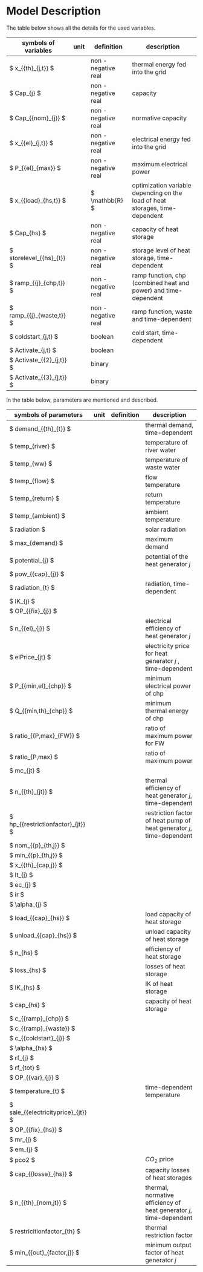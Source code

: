 Model Description
=======================
The table below shows all the details for the used variables. 


| symbols of variables | unit | definition | description |
| ------------------------------ | ---------- | ----------- | ----------- |
| $ x_{{th}_{j,t}} $ |  | non -negative real           | thermal energy fed into the grid |
| $ Cap_{j} $ |  | non -negative real | capacity |
| $ Cap_{{nom}_{j}} $ |  | non -negative real | normative capacity |
| $ x_{{el}_{j,t}} $ |  | non -negative real | electrical energy fed into the grid |
| $ P_{{el}_{max}} $ |  | non -negative real | maximum electrical power |
| $ x_{{load}_{hs,t}} $ |  | $ \mathbb{R} $ | optimization variable depending on the load of heat storages, time-dependent |
| $ Cap_{hs} $ |  | non -negative real | capacity of heat storage |
| $ storelevel_{{hs}_{t}} $ |      | non -negative real | storage level of heat storage, time-dependent |
| $ ramp_{{j}_{chp,t}} $ |  | non -negative real | ramp function, chp (combined heat and power) and time-dependent |
| $ ramp_{{j}_{waste,t}} $ |  | non -negative real | ramp function, waste and time-dependent |
| $ coldstart_{j,t} $ |  | boolean | cold start, time-dependent |
| $ Activate_{j,t} $ |  | boolean | |
| $ Activate_{{2}_{j,t}} $ |  | binary | |
| $ Activate_{{3}_{j,t}} $ |  | binary | |



In the table below, parameters are mentioned and described. 

| symbols of parameters | unit | definition | description |
| --------------------- | ---- | ---- | ---- |
| $ demand_{{th}_{t}} $ |  |  | thermal demand, time-dependent |
| $ temp_{river} $     |      |            | temperature of river water |
| $ temp_{ww} $ |  |            | temperature of waste water |
| $ temp_{flow} $ |  |            | flow temperature |
| $ temp_{return} $ |  |            | return temperature |
| $ temp_{ambient} $ |  |  | ambient temperature |
| $ radiation $ |      |            | solar radiation |
| $ max_{demand} $ |  |            | maximum demand |
| $ potential_{j} $ |  |            | potential of the heat generator *j* |
| $ pow_{{cap}_{j}} $ |  |      |      |
| $ radiation_{t} $ |  |  | radiation, time-dependent |
| $ IK_{j} $ |  |      |      |
| $ OP_{{fix}_{j}} $ |  |      |      |
| $ n_{{el}_{j}} $ |  |            | electrical efficiency of heat generator *j* |
| $ elPrice_{jt} $ |  |            | electricity price for heat generator *j* , time-dependent |
| $ P_{{min,el}_{chp}} $ |  |  | minimum electrical power of chp |
| $ Q_{{min,th}_{chp}} $ |  |            | minimum thermal energy of chp |
| $ ratio_{{P,max}_{FW}} $ |  |            | ratio of maximum power for FW |
| $ ratio_{P,max} $ |  |            | ratio of maximum power |
| $ mc_{jt} $ |  | | |
| $ n_{{th}_{jt}} $ |  |  | thermal efficiency of heat generator *j*, time-dependent |
| $ hp_{{restrictionfactor}_{jt}} $ |  |            | restriction factor of heat pump of heat generator *j*, time-dependent |
| $ nom_{{p}_{th,j}} $ |  | | |
| $ min_{{p}_{th,j}} $ |  | | |
| $ x_{{th}_{cap,j}} $ |  | | |
| $ lt_{j} $ |  | | |
| $ ec_{j} $ |  | | |
| $ ir $ |  | | |
| $ \alpha_{j} $ |  | | |
| $ load_{{cap}_{hs}} $ |  |            | load capacity of heat storage |
| $ unload_{{cap}_{hs}} $ |  |            | unload capacity of heat storage |
| $ n_{hs} $ |  |            | efficiency of heat storage |
| $ loss_{hs} $ |  |            | losses of heat storage |
| $ IK_{hs} $ |  |            | IK of heat storage |
| $ cap_{hs} $ |  |            | capacity of heat storage |
| $ c_{{ramp}_{chp}} $ |  | | |
| $ c_{{ramp}_{waste}} $ |  | | |
| $ c_{{coldstart}_{j}} $ |  | | |
| $ \alpha_{hs} $ |  | | |
| $ rf_{j} $ |  | | |
| $ rf_{tot} $ |  | | |
| $ OP_{{var}_{j}} $ |  | | |
| $ temperature_{t} $ |  |            | time-dependent temperature |
| $ sale_{{electricityprice}_{jt}} $ |  | | |
| $ OP_{{fix}_{hs}} $ |  | | |
| $ mr_{j} $ |  | | |
| $ em_{j} $ |  | | |
| $ pco2 $ |  |  | $CO_2$ price |
| $ cap_{{losse}_{hs}} $ |  |            | capacity losses of heat storages |
| $ n_{{th}_{nom,jt}} $ |  |  | thermal, normative efficiency of heat generator *j*, time-dependent |
| $ restricitionfactor_{th} $ |  |  | thermal restriction factor |
| $ min_{{out}_{factor,j}} $ |  |  | minimum output factor of heat generator *j* |


